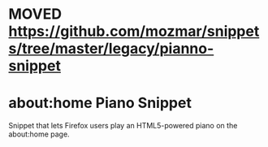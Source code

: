 # MOVED https://github.com/mozmar/snippets/tree/master/legacy/pianno-snippet

# about:home Piano Snippet

Snippet that lets Firefox users play an HTML5-powered piano on the about:home
page.
